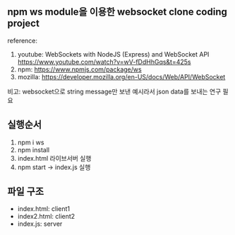 ## npm ws module을 이용한 websocket clone coding project

reference:

1. youtube: WebSockets with NodeJS (Express) and WebSocket API
   https://www.youtube.com/watch?v=wV-fDdHhGqs&t=425s
2. npm: https://www.npmjs.com/package/ws
3. mozilla: https://developer.mozilla.org/en-US/docs/Web/API/WebSocket

비고:
websocket으로 string message만 보낸 예시라서
json data를 보내는 연구 필요

## 실행순서

1. npm i ws
2. npm install
3. index.html 라이브서버 실행
4. npm start -> index.js 실행

## 파일 구조

-   index.html: client1
-   index2.html: client2
-   index.js: server
